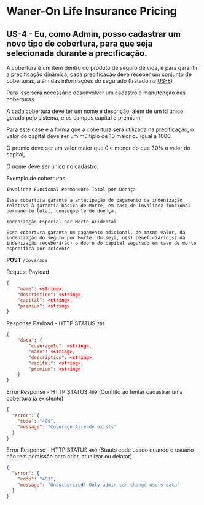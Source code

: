 # Waner-On Life Insurance Pricing

## US-4 - Eu, como Admin, posso cadastrar um novo tipo de cobertura, para que seja selecionada durante a precificação.

A cobertura é um item dentro do produto de seguro de vida, e para garantir a precificação dinâmica, cada precificação deve receber um conjunto de coberturas, além das informações do segurado (tratado na [US-8](../pricing-api-user/us-8-dynamic-pricing.md))

Para isso será necessário desenvolver um cadastro e manutenção das coberturas.

A cada cobertura deve ter um nome e descrição, além de um id único gerado pelo sistema, e os campos capital e premium.

Para este case e a forma que a cobertura será utilizada na precificação, o valor do capital deve ser um múltiplo de 10 maior ou igual a 1000.

O premio deve ser um valor maior que 0 e menor do que 30% o valor do capital,

O nome deve ser único no cadastro.

Exemplo de coberturas:

```
Invalidez Funcional Permanente Total por Doença

Essa cobertura garante a antecipação do pagamento da indenização relativa à garantia básica de Morte, em caso de invalidez funcional permanente total, consequente de doença.
```

```
Indenização Especial por Morte Acidental

Essa cobertura garante um pagamento adicional, de mesmo valor, da indenização do seguro por Morte. Ou seja, o(s) beneficiário(s) da indenização receberá(ão) o dobro do capital segurado em caso de morte especifica por acidente.
```

**POST** `/coverage`

Request Payload

```json
{
    "name": <string>,
    "description": <string>,
    "capital": <string>,
    "premium": <string>
}
```

Response Payload - HTTP STATUS `201`

```json
{
    "data": {
        "coverageId": <string>,
        "name": <string>,
        "description": <string>,
        "capital": <string>,
        "premium": <string>
    }
}
```

Error Response - HTTP STATUS `409` (Conflito ao tentar cadastrar uma cobertura já existente)

```json
{
  "error": {
    "code": "409",
    "message": "Coverage Already exists"
  }
}
```

Error Response - HTTP STATUS `403` (Stauts code usado quando o usuário não tem pemissão para criar. atualizar ou delatar)

```json
{
  "error": {
    "code": "403",
    "message": "Unauthorized! Only admin can change users data"
  }
}
```
